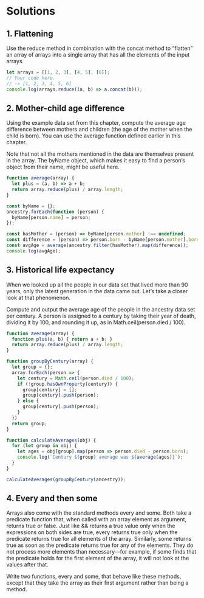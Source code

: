 # Solutions

## 1. Flattening

Use the reduce method in combination with the concat method to “flatten” an array of arrays into a single array that has all the elements of the input arrays.

```js
let arrays = [[1, 2, 3], [4, 5], [6]];
// Your code here.
// -> [1, 2, 3, 4, 5, 6]
console.log(arrays.reduce((a, b) => a.concat(b)));
```

## 2. Mother-child age difference

Using the example data set from this chapter, compute the average age difference between mothers and children (the age of the mother when the child is born). You can use the average function defined earlier in this chapter.

Note that not all the mothers mentioned in the data are themselves present in the array. The byName object, which makes it easy to find a person’s object from their name, might be useful here.

```js
function average(array) {
  let plus = (a, b) => a + b;
  return array.reduce(plus) / array.length;
}

const byName = {};
ancestry.forEach(function (person) {
  byName[person.name] = person;
});

const hasMother = (person) => byName[person.mother] !== undefined;
const difference = (person) => person.born - byName[person.mother].born;
const avgAge = average(ancestry.filter(hasMother).map(difference));
console.log(avgAge);
```



## 3. Historical life expectancy

When we looked up all the people in our data set that lived more than 90 years, only the latest generation in the data came out. Let’s take a closer look at that phenomenon.

Compute and output the average age of the people in the ancestry data set per century. A person is assigned to a century by taking their year of death, dividing it by 100, and rounding it up, as in Math.ceil(person.died / 100).


```js
function average(array) {
  function plus(a, b) { return a + b; }
  return array.reduce(plus) / array.length;
}

function groupByCentury(array) {
  let group = {};
  array.forEach(person => {
    let century = Math.ceil(person.died / 100);
    if (!group.hasOwnProperty(century)) {
      group[century] = [];
      group[century].push(person);
    } else {
      group[century].push(person);
    }
  })
  return group;
}

function calculateAverages(obj) {
  for (let group in obj) {
    let ages = obj[group].map(person => person.died - person.born);
    console.log(`Century ${group} average was ${average(ages)}`);
  }
}

calculateAverages(groupByCentury(ancestry));
```

## 4. Every and then some

Arrays also come with the standard methods every and some. Both take a predicate function that, when called with an array element as argument, returns true or false. Just like && returns a true value only when the expressions on both sides are true, every returns true only when the predicate returns true for all elements of the array. Similarly, some returns true as soon as the predicate returns true for any of the elements. They do not process more elements than necessary—for example, if some finds that the predicate holds for the first element of the array, it will not look at the values after that.

Write two functions, every and some, that behave like these methods, except that they take the array as their first argument rather than being a method.

```js

```